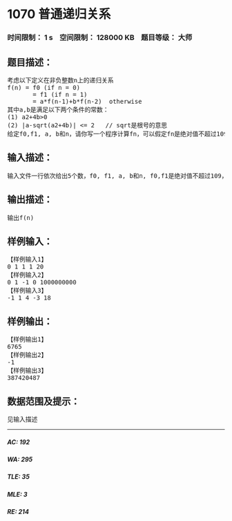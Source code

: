 # 1070 普通递归关系   
### 时间限制： 1 s&nbsp;&nbsp;&nbsp;&nbsp;空间限制： 128000 KB&nbsp;&nbsp;&nbsp;&nbsp;题目等级： 大师  
## 题目描述：  

<pre>
考虑以下定义在非负整数n上的递归关系
f(n) = f0 (if n = 0)
       = f1 (if n = 1)
       = a*f(n-1)+b*f(n-2)  otherwise
其中a,b是满足以下两个条件的常数：
(1) a2+4b>0
(2) |a-sqrt(a2+4b)| <= 2   // sqrt是根号的意思
给定f0,f1, a, b和n，请你写一个程序计算fn，可以假定fn是绝对值不超过109的整数(四舍五入)。
</pre>
  
  
## 输入描述：  

<pre>
输入文件一行依次给出5个数，f0, f1, a, b和n, f0,f1是绝对值不超过109，n是非负整数，不超过109。另外，a、b是满足上述条件的实数，且|a|,|b|<=106。
</pre>
  
  
## 输出描述：  

<pre>
输出f(n)
</pre>
  
  
## 样例输入：  

<pre>
【样例输入1】
0 1 1 1 20
【样例输入2】
0 1 -1 0 1000000000
【样例输入3】
-1 1 4 -3 18
</pre>
  
  
## 样例输出：  

<pre>
【样例输出1】
6765
【样例输出2】
-1
【样例输出3】
387420487
</pre>
  
  
## 数据范围及提示：  

<pre>
见输入描述
</pre>
  
  
***  

##### AC: 192  
##### WA: 295  
##### TLE: 35  
##### MLE: 3  
##### RE: 214  

